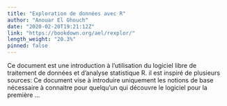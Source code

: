 ```yaml
---
title: "Exploration de données avec R"
author: "Anouar El Ghouch"
date: "2020-02-20T19:21:12Z"
link: "https://bookdown.org/ael/rexplor/"
length_weight: "20.3%"
pinned: false
---
```


 Ce document est une introduction à l’utilisation du logiciel libre de traitement de données et d’analyse statistique R. il est inspiré de plusieurs sources: Ce document vise à introduire uniquement les notions de base nécessaire à connaitre pour quelqu’un qui découvre le logiciel pour la première ...
